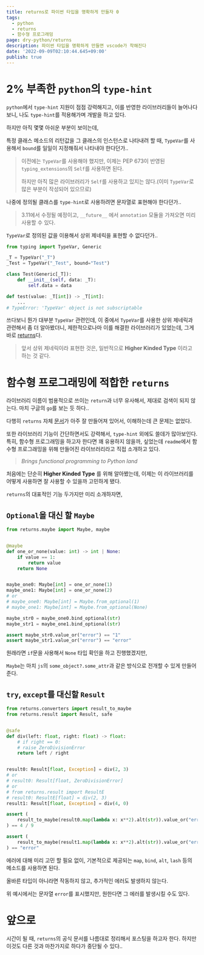 ```yaml
---
title: returns로 파이썬 타입을 명확하게 만들자 0
tags:
  - python
  - returns
  - 함수형 프로그래밍
page: dry-python/returns
description: 파이썬 타입을 명확하게 만들면 vscode가 착해진다
date: '2022-09-09T02:10:44.645+09:00'
publish: true
---
```


# 2% 부족한 `python`의 `type-hint`
`python`에서 `type-hint` 지원이 점점 강력해지고, 이를 반영한 라이브러리들이 늘어나다 보니, 나도 `type-hint`를 적용해가며 개발을 하고 있다.

하지만 아직 몇몇 아쉬운 부분이 보이는데,

특정 클래스 메소드의 리턴값을 그 클래스의 인스턴스로 나타내려 할 때, `TypeVar`를 사용해서 `bound`를 일일이 지정해줘서 나타내야 한다던가..
> 이전에는 `TypeVar`를 사용해야 했지만, 이제는 PEP 673이 반영된 `typing_extensions`의 `Self`를 사용하면 된다.
>
> 하지만 아직 많은 라이브러리가 `Self`를 사용하고 있지는 않다.(이미 `TypeVar`로 많은 부분이 작성되어 있으므로)

나중에 정의될 클래스를 `type-hint`로 사용하려면 문자열로 표현해야 한다던가..
> 3.11에서 수정될 예정이고, `__future__` 에서 `annotation` 모듈을 가져오면 미리 사용할 수 있다.

`TypeVar`로 정의된 값을 이용해서 상위 제네릭을 표현할 수 없다던가..
```python
from typing import TypeVar, Generic

_T = TypeVar("_T")
_Test = TypeVar("_Test", bound="Test")

class Test(Generic[_T]):
    def __init__(self, data: _T):
        self.data = data

def test(value: _T[int]) -> _T[int]:
    ...
# TypeError: 'TypeVar' object is not subscriptable
```

쓰다보니 뭔가 대부분 `TypeVar` 관련인데, 이 중에서 `TypeVar`를 사용한 상위 제네릭과 관련해서 좀 더 알아봤더니, 제한적으로나마 이를 해결한 라이브러리가 있었는데, 그게 바로 [returns](https://github.com/dry-python/returns)다.

> 앞서 상위 제네릭이라 표현한 것은, 일반적으로 __Higher Kinded Type__ 이라고 하는 것 같다.

# 함수형 프로그래밍에 적합한 `returns`
라이브러리 이름이 범용적으로 쓰이는 `return`과 너무 유사해서, 제대로 검색이 되지 않는다. 마치 구글의 `go`를 보는 듯 하다..

다행히 `returns` 자체 [문서](https://returns.readthedocs.io/en/latest/index.html)가 아주 잘 만들어져 있어서, 이해하는데 큰 문제는 없었다.

또한 라이브러리 기능이 간단하면서도 강력해서, `type-hint` 외에도 쓸데가 많아보인다. 특히, 함수형 프로그래밍을 하고자 한다면 꽤 유용하지 않을까, 싶었는데 `readme`에서 함수형 프로그래밍을 위해 만들어진 라이브러리라고 직접 소개하고 있다.
> _Brings functional programming to Python land_

처음에는 단순히 __Higher Kinded Type__ 를 위해 알아봤는데, 이제는 이 라이브러리를 어떻게 사용하면 잘 사용할 수 있을까 고민하게 됐다.

`returns`의 대표적인 기능 두가지만 미리 소개하자면,

## `Optional`을 대신 할 `Maybe`

```python
from returns.maybe import Maybe, maybe


@maybe
def one_or_none(value: int) -> int | None:
    if value == 1:
        return value
    return None


maybe_one0: Maybe[int] = one_or_none(1)
maybe_one1: Maybe[int] = one_or_none(2)
# or
# maybe_one0: Maybe[int] = Maybe.from_optional(1)
# maybe_one1: Maybe[int] = Maybe.from_optional(None)

maybe_str0 = maybe_one0.bind_optional(str)
maybe_str1 = maybe_one1.bind_optional(str)

assert maybe_str0.value_or("error") == "1"
assert maybe_str1.value_or("error") == "error"
```
원래라면 `if`문을 사용해서 `None` 타입 확인을 하고 진행했겠지만,

`Maybe`는 마치 `js`의 `some_object?.some_attr`과 같은 방식으로 전개할 수 있게 만들어준다.


## `try`, `except`를 대신할 `Result`
```python
from returns.converters import result_to_maybe
from returns.result import Result, safe


@safe
def div(left: float, right: float) -> float:
    # if right == 0:
    # raise ZeroDivisionError
    return left / right


result0: Result[float, Exception] = div(2, 3)
# or
# result0: Result[float, ZeroDivisionError]
# or
# from returns.result import ResultE
# result0: ResultE[float] = div(2, 3)
result1: Result[float, Exception] = div(4, 0)

assert (
    result_to_maybe(result0.map(lambda x: x**2).alt(str)).value_or("error")
) == 4 / 9

assert (
    result_to_maybe(result1.map(lambda x: x**2).alt(str)).value_or("error")
) == "error"
```

에러에 대해 미리 고민 할 필요 없이, 기본적으로 제공되는 `map`, `bind`, `alt`, `lash` 등의 메소드를 사용하면 된다.

올바른 타입이 아니라면 작동하지 않고, 추가적인 에러도 발생하지 않는다.

위 예시에서는 문자열 `error`를 표시했지만, 원한다면 그 에러를 발생시킬 수도 있다.

# 앞으로
시간이 될 때, `returns`의 공식 문서를 나름대로 정리해서 포스팅을 하고자 한다. 하지만 이것도 다른 것과 마찬가지로 하다가 중단될 수 있다..
